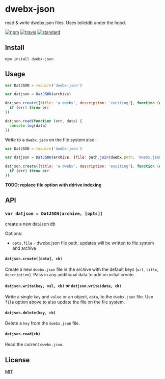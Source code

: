 # dwebx-json

read &amp; write dwebx.json files. Uses toiletdb under the hood.

[![npm][npm-image]][npm-url]
[![travis][travis-image]][travis-url]
[![standard][standard-image]][standard-url]

## Install

```
npm install dwebx-json
```

## Usage

```js
var DatJSON = require('dwebx-json')

var datjson = DatJSON(archive)

datjson.create({title: 'a dwebx', description: 'exciting'}, function (err) {
  if (err) throw err
})

datjson.read(function (err, data) {
  console.log(data)
})
```

Write to a `dwebx.json` on the file system also:

```js
var DatJSON = require('dwebx-json')

var datjson = DatJSON(archive, {file: path.join(dwebx.path, 'dwebx.json')})

datjson.create({title: 'a dwebx', description: 'exciting'}, function (err) {
  if (err) throw err
})
```

**TODO: replace file option with ddrive indexing**

## API

### `var datjson = DatJSON(archive, [opts])`

create a new datJson db

Options:

* `opts.file` - dwebx.json file path, updates will be written to file system and archive

#### `datjson.create([data], cb)`

Create a new `dwebx.json` file in the archive with the default keys (`url`, `title`, `description`). Pass in any additional data to add on initial create.

#### `datjson.write(key, val, cb)` or `datjson.write(data, cb)`

Write a single `key` and `value` or an object, `data`, to the `dwebx.json` file. Use `file` option above to also update the file on the file system.

#### `datjson.delete(key, cb)`

Delete a `key` from the `dwebx.json` file.

#### `datjson.read(cb)`

Read the current `dwebx.json`.

## License

[MIT](LICENSE.md)

[npm-image]: https://img.shields.io/npm/v/dwebx-json.svg?style=flat-square
[npm-url]: https://www.npmjs.com/package/dwebx-json
[travis-image]: https://img.shields.io/travis/datproject/dwebx-json.svg?style=flat-square
[travis-url]: https://travis-ci.org/datproject/dwebx-json
[standard-image]: https://img.shields.io/badge/code%20style-standard-brightgreen.svg?style=flat-square
[standard-url]: http://npm.im/standard
